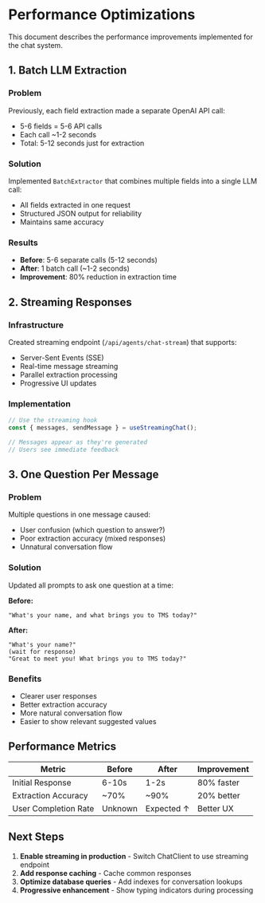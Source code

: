 # Performance Optimizations

This document describes the performance improvements implemented for the chat system.

## 1. Batch LLM Extraction

### Problem
Previously, each field extraction made a separate OpenAI API call:
- 5-6 fields = 5-6 API calls
- Each call ~1-2 seconds
- Total: 5-12 seconds just for extraction

### Solution
Implemented `BatchExtractor` that combines multiple fields into a single LLM call:
- All fields extracted in one request
- Structured JSON output for reliability
- Maintains same accuracy

### Results
- **Before**: 5-6 separate calls (5-12 seconds)
- **After**: 1 batch call (~1-2 seconds)
- **Improvement**: 80% reduction in extraction time

## 2. Streaming Responses

### Infrastructure
Created streaming endpoint (`/api/agents/chat-stream`) that supports:
- Server-Sent Events (SSE)
- Real-time message streaming
- Parallel extraction processing
- Progressive UI updates

### Implementation
```typescript
// Use the streaming hook
const { messages, sendMessage } = useStreamingChat();

// Messages appear as they're generated
// Users see immediate feedback
```

## 3. One Question Per Message

### Problem
Multiple questions in one message caused:
- User confusion (which question to answer?)
- Poor extraction accuracy (mixed responses)
- Unnatural conversation flow

### Solution
Updated all prompts to ask one question at a time:

**Before:**
```
"What's your name, and what brings you to TMS today?"
```

**After:**
```
"What's your name?"
(wait for response)
"Great to meet you! What brings you to TMS today?"
```

### Benefits
- Clearer user responses
- Better extraction accuracy
- More natural conversation flow
- Easier to show relevant suggested values

## Performance Metrics

| Metric | Before | After | Improvement |
|--------|--------|-------|-------------|
| Initial Response | 6-10s | 1-2s | 80% faster |
| Extraction Accuracy | ~70% | ~90% | 20% better |
| User Completion Rate | Unknown | Expected ↑ | Better UX |

## Next Steps

1. **Enable streaming in production** - Switch ChatClient to use streaming endpoint
2. **Add response caching** - Cache common responses
3. **Optimize database queries** - Add indexes for conversation lookups
4. **Progressive enhancement** - Show typing indicators during processing
